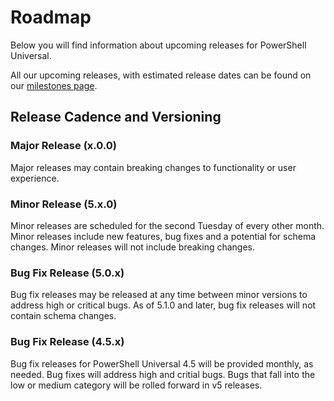 # Roadmap 

Below you will find information about upcoming releases for PowerShell Universal. 

All our upcoming releases, with estimated release dates can be found on our [milestones page](https://github.com/ironmansoftware/powershell-universal/milestones).

## Release Cadence and Versioning 

### Major Release (x.0.0)

Major releases may contain breaking changes to functionality or user experience. 

### Minor Release (5.x.0)

Minor releases are scheduled for the second Tuesday of every other month. Minor releases include new features, bug fixes and a potential for schema changes. Minor releases will not include breaking changes. 

### Bug Fix Release (5.0.x)

Bug fix releases may be released at any time between minor versions to address high or critical bugs. As of 5.1.0 and later, bug fix releases will not contain schema changes.  

### Bug Fix Release (4.5.x)

Bug fix releases for PowerShell Universal 4.5 will be provided monthly, as needed. Bug fixes will address high and critial bugs. Bugs that fall into the low or medium category will be rolled forward in v5 releases. 
